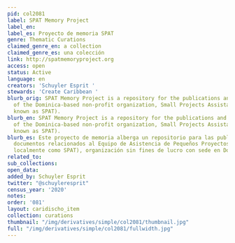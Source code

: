 ```yaml
---
pid: col2081
label: SPAT Memory Project
label_en:
label_es: Proyecto de memoria SPAT
genre: Thematic Curations
claimed_genre_en: a collection
claimed_genre_es: una colección
link: http://spatmemoryproject.org
access: open
status: Active
language: en
creators: 'Schuyler Esprit '
stewards: 'Create Caribbean '
blurb_orig: SPAT Memory Project is a repository for the publications and related documents
  of the Dominica-based non-profit organization, Small Projects Assistance Team (locally
  known as SPAT).
blurb_en: SPAT Memory Project is a repository for the publications and related documents
  of the Dominica-based non-profit organization, Small Projects Assistance Team (locally
  known as SPAT).
blurb_es: Este proyecto de memoria alberga un repositorio para las publicaciones y
  documentos relacionados al Equipo de Asistencia de Pequeños Proyectos (conocido
  localmente como SPAT), organización sin fines de lucro con sede en Dominica.
related_to:
sub_collections:
open_data:
added_by: Schuyler Esprit
twitter: "@schuyleresprit"
census_year: '2020'
notes:
order: '081'
layout: caridischo_item
collection: curations
thumbnail: "/img/derivatives/simple/col2081/thumbnail.jpg"
full: "/img/derivatives/simple/col2081/fullwidth.jpg"
---
```

